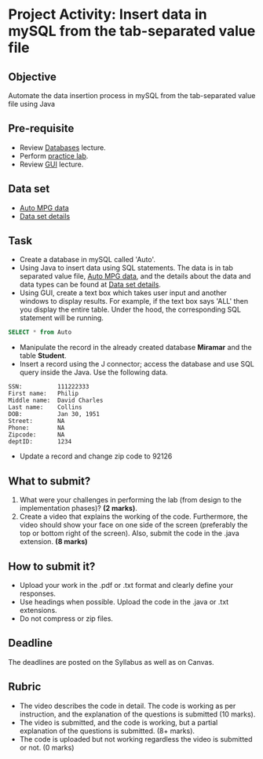 # Project Activity: Insert data in mySQL from the tab-separated value file

## Objective

Automate the data insertion process in mySQL from the tab-separated value file using Java

## Pre-requisite

- Review [Databases](https://htmlpreview.github.io/?https://github.com/d-khan/java/blob/main/databases/Lecture.html) lecture.
- Perform [practice lab](https://github.com/d-khan/java/blob/main/databases/Practice-lab.md).
- Review [GUI](https://github.com/d-khan/java/blob/main/gui/Lecture.md) lecture.

## Data set
- [Auto MPG data](https://github.com/d-khan/java/blob/main/project/auto-mpg.data-original)
- [Data set details](https://github.com/d-khan/java/blob/main/project/auto-mpg.names)

## Task
- Create a database in mySQL called 'Auto'.
- Using Java to insert data using SQL statements. The data is in tab separated value file, [Auto MPG data](https://github.com/d-khan/java/blob/main/project/auto-mpg.data-original), and the details about the data and data types can be found at [Data set details](https://github.com/d-khan/java/blob/main/project/auto-mpg.names).
- Using GUI, create a text box which takes user input and another windows to display results. For example, if the text box says 'ALL' then you display the entire table. Under the hood, the corresponding SQL statement will be running.
```sql
SELECT * from Auto
```


- Manipulate the record in the already created database __Miramar__ and the table __Student__.
- Insert a record using the J connector; access the database and use SQL query inside the Java. Use the following data.
```
SSN:          111222333
First name:   Philip
Middle name:  David Charles
Last name:    Collins
DOB:          Jan 30, 1951
Street:       NA
Phone:        NA
Zipcode:      NA
deptID:       1234
```
- Update a record and change zip code to 92126

## What to submit?
  
1. What were your challenges in performing the lab (from design to the implementation phases)? **(2 marks)**.  
2. Create a video that explains the working of the code. Furthermore, the video should show your face on one side of the screen (preferably the top or bottom right of the screen). Also, submit the code in the .java extension. **(8 marks)**

## How to submit it?

- Upload your work in the .pdf or .txt format and clearly define your responses.  
- Use headings when possible. Upload the code in the .java or .txt extensions.
- Do not compress or zip files.

## Deadline

The deadlines are posted on the Syllabus as well as on Canvas.

## Rubric

- The video describes the code in detail. The code is working as per instruction, and the explanation of the questions is submitted (10 marks).  
- The video is submitted, and the code is working, but a partial explanation of the questions is submitted. (8+ marks).  
- The code is uploaded but not working regardless the video is submitted or not. (0 marks)

